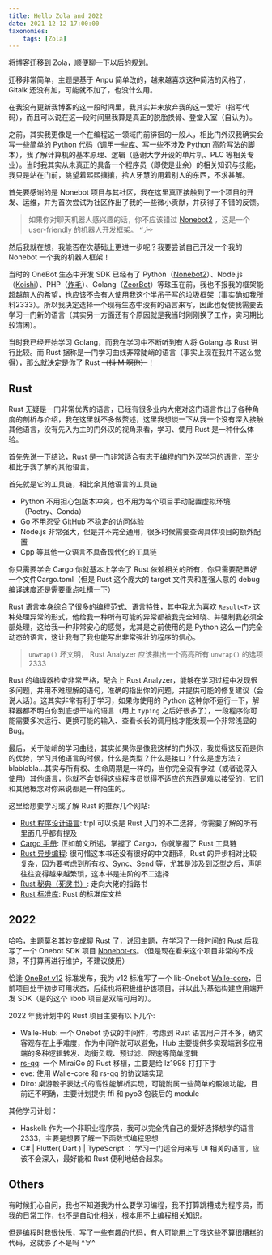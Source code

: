 ```yaml
---
title: Hello Zola and 2022
date: 2021-12-12 17:00:00
taxonomies:
    tags: [Zola]
---
```


将博客迁移到 Zola，顺便聊一下以后的规划。

<!-- more -->

迁移非常简单，主题是基于 Anpu 简单改的，越来越喜欢这种简洁的风格了，Gitalk 还没有加，可能就不加了，也没什么用。

在我没有更新我博客的这一段时间里，我其实并未放弃我的这一爱好（指写代码），而且可以说在这一段时间里我算是真正的脱胎换骨、登堂入室（自认为）。

之前，其实我更像是一个在编程这一领域门前徘徊的一般人，相比门外汉我确实会写一些简单的 Python 代码（调用一些库、写一些不涉及 Python 高阶写法的脚本），我了解计算机的基本原理、逻辑（感谢大学开设的单片机、PLC 等相关专业）。当时我其实从未真正的具备一个程序员（即使是业余）的相关知识与技能，我只是站在门前，眺望着熙熙攘攘，拾人牙慧的用着别人的东西，不求甚解。

首先要感谢的是 Nonebot 项目与其社区，我在这里真正接触到了一个项目的开发、运维，并为首次尝试为社区作出了我的一些微小贡献，并获得了不错的反馈。

> 如果你对聊天机器人感兴趣的话，你不应该错过 [Nonebot2](http://v2.nonebot.dev) ，这是一个 user-friendly 的机器人开发框架。 ❛˓◞˂̵✧

然后我就在想，我能否在次基础上更进一步呢？我要尝试自己开发一个我的 Nonebot 一个我的机器人框架！

当时的 OneBot 生态中开发 SDK 已经有了 Python（[Nonebot2](http://v2.nonebot.dev)）、Node.js（[Koishi](https://koishi.js.org/)）、PHP（[炸毛](https://framework.zhamao.xin)）、Golang（[ZeorBot](https://github.com/wdvxdr1123/ZeroBot)）等珠玉在前，我也不报我的框架能超越前人的希望，也应该不会有人使用我这个半吊子写的垃圾框架（事实确如我所料2333）。所以我决定选择一个现有生态中没有的语言来写，因此也促使我需要去学习一门新的语言（其实另一方面还有个原因就是我当时刚刚换了工作，实习期比较清闲）。

当时我已经开始学习 Golang，而我在学习中不断听到有人将 Golang 与 Rust 进行比较。而 Rust 据称是一门学习曲线非常陡峭的语言（事实上现在我并不这么觉得），那么就决定是你了 Rust ~~（抖 M 啊你）~~！

## Rust

Rust 无疑是一门非常优秀的语言，已经有很多业内大佬对这门语言作出了各种角度的剖析与介绍，我在这里就不多做赘述，这里我想谈一下从我一个没有深入接触其他语言，没有先入为主的门外汉的视角来看，学习、使用 Rust 是一种什么体验。

首先先说一下结论，Rust 是一门非常适合有志于编程的门外汉学习的语言，至少相比于我了解的其他语言。

首先就是它的工具链，相比余其他语言的工具链
  
- Python 不用担心包版本冲突，也不用为每个项目手动配置虚拟环境（Poetry、Conda）
- Go 不用忍受 GitHub 不稳定的访问体验
- Node.js 非常强大，但是并不完全通用，很多时候需要查询具体项目的额外配置
- Cpp 等其他一众语言不具备现代化的工具链

你只需要学会 Cargo 你就基本上学会了 Rust 依赖相关的所有，你只需要配置好一个文件Cargo.toml（但是 Rust 这个庞大的 target 文件夹和差强人意的 debug 编译速度还是需要重点吐槽一下）

Rust 语言本身综合了很多的编程范式、语言特性，其中我尤为喜欢 `Result<T>` 这种处理异常的形式，他给我一种所有可能的异常都被我完全知晓、并强制我必须全部处理，这给我一种非常安心的感觉，尤其是之前使用的是 Python 这么一门完全动态的语言，这让我有了我也能写出非常强壮的程序的信心。

> `unwrap()` 坏文明， Rust Analyzer 应该推出一个高亮所有 `unwrap()` 的选项 2333

Rust 的编译器检查非常严格，配合上 Rust Analyzer，能够在学习过程中发现很多问题，并用不难理解的语句，准确的指出你的问题，并提供可能的修复建议（会说人话）。这其实非常有利于学习，如果你使用的 Python 这种你不运行一下，解释器都不明白你到底想干啥的语言（用上 `typing` 之后好很多了），一段程序你可能需要多次运行、更换可能的输入、查看长长的调用栈才能发现一个非常浅显的 Bug。

最后，关于陡峭的学习曲线，其实如果你是像我这样的门外汉，我觉得这反而是你的优势，学习其他语言的时候，什么是类型？什么是接口？什么是虚方法？blablabla...其实与所有权、生命周期是一样的，当你完全没有学过（或者说深入使用）其他语言，你就不会觉得这些程序员觉得不适应的东西是难以接受的，它们和其他概念对你来说都是一样陌生的。

这里给想要学习或了解 Rust 的推荐几个网站:

- [Rust 程序设计语言](https://kaisery.github.io/trpl-zh-cn/): trpl 可以说是 Rust 入门的不二选择，你需要了解的所有里面几乎都有提及
- [Cargo 手册](https://rustwiki.org/zh-CN/cargo/): 正如前文所述，掌握了 Cargo，你就掌握了 Rust 工具链
- [Rust 异步编程](https://rust-lang.github.io/async-book/index.html): 很可惜这本书还没有很好的中文翻译，Rust 的异步相对比较复杂，因为要考虑到所有权、Sync、Send 等，尤其是涉及到泛型之后，声明往往变得越来越繁琐，这本书是进阶的不二选择
- [Rust 秘典（死灵书）](https://nomicon.purewhite.io/): 走向大佬的指路书
- [Rust 标准库](https://doc.rust-lang.org/std/index.html): Rust 的标准库文档

## 2022

哈哈，主题莫名其妙变成聊 Rust 了，说回主题，在学习了一段时间的 Rust 后我写了一个 Onebot SDK 项目 [Nonebot-rs](https://github.com/abrahum/nonebot-rs)。（但是现在看来这个项目非常的不成熟，不打算再进行维护，不建议使用）

恰逢 [OneBot v12](https://12.onebot.dev) 标准发布，我为 v12 标准写了一个 lib-Onebot [Walle-core](https://github.com/abrahum/Walle-core)，目前项目处于初步可用状态，后续也将积极维护该项目，并以此为基础构建应用端开发 SDK（是的这个 libob 项目是双端可用的）。

2022 年我计划中的 Rust 项目主要有以下几个: 

- Walle-Hub: 一个 Onebot 协议的中间件，考虑到 Rust 语言用户并不多，确实客观存在上手难度，作为中间件就可以避免，Hub 主要提供多实现端到多应用端的多种逻辑转发、均衡负载、预过滤、限速等简单逻辑
- [rs-qq](https://github.com/lz1998/rs-qq): 一个 MiraiGo 的 Rust 移植，主要是给 lz1998 打打下手
- eve: 使用 Walle-core 和 rs-qq 的协议端实现
- Diro: 桌游骰子表达式的高性能解析实现，可能附属一些简单的骰娘功能，目前还不明确，主要计划提供 ffi 和 pyo3 包装后的 module

其他学习计划：

- Haskell: 作为一个非职业程序员，我可以完全凭自己的爱好选择想学的语言 2333，主要是想要了解一下函数式编程思想
- C# | Flutter( Dart ) | TypeScript ： 学习一门适合用来写 UI 相关的语言，应该不会深入，最好能和 Rust 便利地结合起来。

## Others

有时候扪心自问，我也不知道我为什么要学习编程，我不打算跳槽成为程序员，而我的日常工作，也不是自动化相关，根本用不上编程相关知识。

但是编程时我很快乐，写了一些有趣的代码，有人可能用上了我这些不算很糟糕的代码，这就够了不是吗 ^∀^

